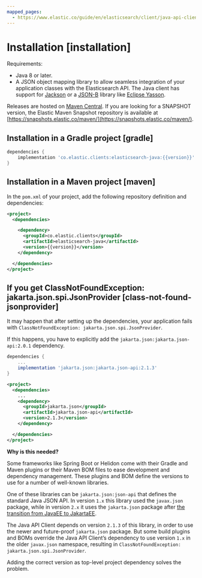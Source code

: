 ```yaml
---
mapped_pages:
  - https://www.elastic.co/guide/en/elasticsearch/client/java-api-client/current/installation.html
---
```


# Installation [installation]

Requirements:

* Java 8 or later.
* A JSON object mapping library to allow seamless integration of your application classes with the Elasticsearch API. The Java client has support for [Jackson](https://github.com/FasterXML/jackson) or a [JSON-B](https://github.com/eclipse-ee4j/jsonb-api) library like [Eclipse Yasson](https://github.com/eclipse-ee4j/yasson).

Releases are hosted on [Maven Central](https://search.maven.org/search?q=g:co.elastic.clients). If you are looking for a SNAPSHOT version, the Elastic Maven Snapshot repository is available at [https://snapshots.elastic.co/maven/](https://snapshots.elastic.co/maven/).


## Installation in a Gradle project [gradle]

```groovy subs=true
dependencies {
    implementation 'co.elastic.clients:elasticsearch-java:{{version}}'
}
```


## Installation in a Maven project [maven]

In the `pom.xml` of your project, add the following repository definition and dependencies:

```xml subs=true
<project>
  <dependencies>

    <dependency>
      <groupId>co.elastic.clients</groupId>
      <artifactId>elasticsearch-java</artifactId>
      <version>{{version}}</version>
    </dependency>

  </dependencies>
</project>
```


## If you get ClassNotFoundException: jakarta.json.spi.JsonProvider [class-not-found-jsonprovider]

It may happen that after setting up the dependencies, your application fails with `ClassNotFoundException: jakarta.json.spi.JsonProvider`.

If this happens, you have to explicitly add the `jakarta.json:jakarta.json-api:2.0.1` dependency.

```groovy
dependencies {
    ...
    implementation 'jakarta.json:jakarta.json-api:2.1.3'
}
```

```xml
<project>
  <dependencies>
    ...
    <dependency>
      <groupId>jakarta.json</groupId>
      <artifactId>jakarta.json-api</artifactId>
      <version>2.1.3</version>
    </dependency>

  </dependencies>
</project>
```

**Why is this needed?**

Some frameworks like Spring Boot or Helidon come with their Gradle and Maven plugins or their Maven BOM files to ease development and dependency management. These plugins and BOM define the versions to use for a number of well-known libraries.

One of these libraries can be `jakarta.json:json-api` that defines the standard Java JSON API. In version `1.x` this library used the `javax.json` package, while in version `2.x` it uses the `jakarta.json` package after [the transition from JavaEE to JakartaEE](https://blogs.oracle.com/javamagazine/post/transition-from-java-ee-to-jakarta-ee).

The Java API Client depends on version `2.1.3` of this library, in order to use the newer and future-proof `jakarta.json` package. But some build plugins and BOMs override the Java API Client’s dependency to use version `1.x` in the older `javax.json` namespace, resulting in `ClassNotFoundException: jakarta.json.spi.JsonProvider`.

Adding the correct version as top-level project dependency solves the problem.
